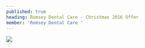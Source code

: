 ```yaml
---
published: true
heading: Romsey Dental Care - Christmas 2016 Offer
member: 'Romsey Dental Care '
---
```

![]({{site.baseurl}}/)
